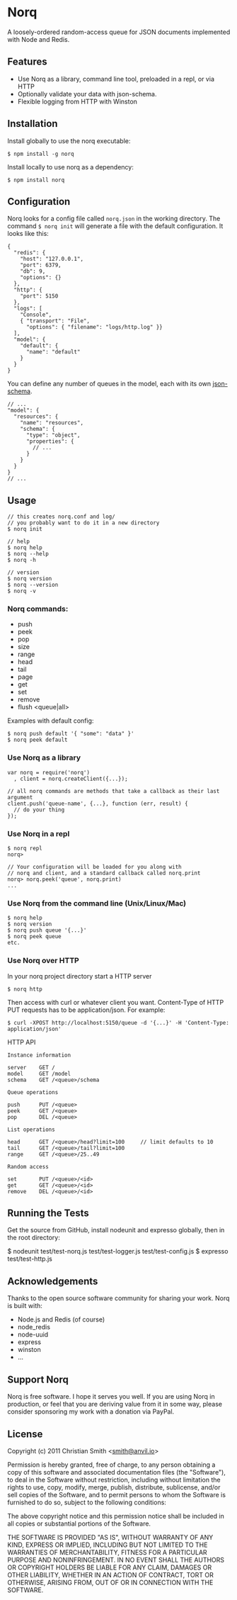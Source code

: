 # Norq

A loosely-ordered random-access queue for JSON documents implemented with Node and Redis.

## Features

  * Use Norq as a library, command line tool, preloaded in a repl, or via HTTP
  * Optionally validate your data with json-schema.
  * Flexible logging from HTTP with Winston

## Installation

Install globally to use the norq executable:

    $ npm install -g norq

Install locally to use norq as a dependency:

    $ npm install norq

## Configuration

Norq looks for a config file called `norq.json` in the working directory. The command `$ norq init` will generate a file with the default configuration. It looks like this:

    {
      "redis": {
        "host": "127.0.0.1",
        "port": 6379,
        "db": 9,
        "options": {}
      },
      "http": {
        "port": 5150
      },
      "logs": [
        "Console",
        { "transport": "File",
          "options": { "filename": "logs/http.log" }}
      ],
      "model": {
        "default": {
          "name": "default"
        }
      }
    }

You can define any number of queues in the model, each with its own [json-schema](http://json-schema.org/).

    // ...
    "model": {
      "resources": {
        "name": "resources",
        "schema": {
          "type": "object",
          "properties": {
            // ...  
          }
        }
      }
    }
    // ...


## Usage

    // this creates norq.conf and log/
    // you probably want to do it in a new directory
    $ norq init 

    // help
    $ norq help
    $ norq --help
    $ norq -h

    // version
    $ norq version
    $ norq --version
    $ norq -v

### Norq commands:

  * push <queue> <json> 
  * peek <queue>
  * pop <queue>
  * size <queue>
  * range <queue> <start> <end>
  * head <queue> <length>
  * tail <queue> <length>
  * page <queue> <page> <size>
  * get <queue> <id>
  * set <queue> <id> <json>
  * remove <queue> <id>
  * flush <queue|all>

  Examples with default config:

    $ norq push default '{ "some": "data" }'
    $ norq peek default


### Use Norq as a library

    var norq = require('norq')
      , client = norq.createClient({...});

    // all norq commands are methods that take a callback as their last argument
    client.push('queue-name', {...}, function (err, result) {
      // do your thing 
    });

### Use Norq in a repl

    $ norq repl
    norq> 

    // Your configuration will be loaded for you along with 
    // norq and client, and a standard callback called norq.print
    norq> norq.peek('queue', norq.print)
    ...

### Use Norq from the command line (Unix/Linux/Mac)

    $ norq help
    $ norq version
    $ norq push queue '{...}' 
    $ norq peek queue 
    etc.

### Use Norq over HTTP

In your norq project directory start a HTTP server

    $ norq http

Then access with curl or whatever client you want. Content-Type of HTTP PUT requests has to be application/json. For example:

    $ curl -XPOST http://localhost:5150/queue -d '{...}' -H 'Content-Type: application/json'

HTTP API

    Instance information

    server    GET /
    model     GET /model
    schema    GET /<queue>/schema

    Queue operations

    push      PUT /<queue>
    peek      GET /<queue>
    pop       DEL /<queue>

    List operations

    head      GET /<queue>/head?limit=100     // limit defaults to 10
    tail      GET /<queue>/tail?limit=100
    range     GET /<queue>/25..49

    Random access

    set       PUT /<queue>/<id>
    get       GET /<queue>/<id>
    remove    DEL /<queue>/<id>


## Running the Tests

  Get the source from GitHub, install nodeunit and expresso globally, then in the root directory:

  $ nodeunit test/test-norq.js test/test-logger.js test/test-config.js
  $ expresso test/test-http.js

## Acknowledgements

  Thanks to the open source software community for sharing your work. Norq is built with:

  * Node.js and Redis (of course)
  * node_redis
  * node-uuid
  * express
  * winston
  * ...

## Support Norq

Norq is free software. I hope it serves you well. If you are using Norq in production, or feel that you are deriving value from it in some way, please consider sponsoring my work with a donation via PayPal.  

## License

Copyright (c) 2011 Christian Smith &lt;smith@anvil.io&gt; 

Permission is hereby granted, free of charge, to any person obtaining a copy
of this software and associated documentation files (the "Software"), to deal
in the Software without restriction, including without limitation the rights
to use, copy, modify, merge, publish, distribute, sublicense, and/or sell
copies of the Software, and to permit persons to whom the Software is
furnished to do so, subject to the following conditions:

The above copyright notice and this permission notice shall be included in
all copies or substantial portions of the Software.

THE SOFTWARE IS PROVIDED "AS IS", WITHOUT WARRANTY OF ANY KIND, EXPRESS OR
IMPLIED, INCLUDING BUT NOT LIMITED TO THE WARRANTIES OF MERCHANTABILITY,
FITNESS FOR A PARTICULAR PURPOSE AND NONINFRINGEMENT. IN NO EVENT SHALL THE
AUTHORS OR COPYRIGHT HOLDERS BE LIABLE FOR ANY CLAIM, DAMAGES OR OTHER
LIABILITY, WHETHER IN AN ACTION OF CONTRACT, TORT OR OTHERWISE, ARISING FROM,
OUT OF OR IN CONNECTION WITH THE SOFTWARE.

